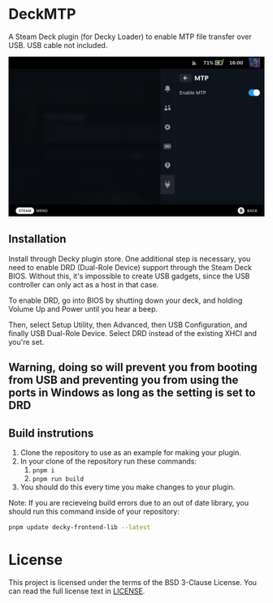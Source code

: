 # DeckMTP

A Steam Deck plugin (for Decky Loader) to enable MTP file transfer over USB. USB cable not included.

![Screenshot of Deck UI](assets/screenshot.png)

## Installation

Install through Decky plugin store. One additional step is necessary, you need to enable DRD (Dual-Role Device)
support through the Steam Deck BIOS. Without this, it's impossible to create USB gadgets, since the USB
controller can only act as a host in that case.

To enable DRD, go into BIOS by shutting down your deck, and holding Volume Up and Power until you hear a beep.

Then, select Setup Utility, then Advanced, then USB Configuration, and finally USB Dual-Role Device. Select DRD
instead of the existing XHCI and you're set.

## Warning, doing so will prevent you from booting from USB and preventing you from using the ports in Windows as long as the setting is set to DRD

## Build instrutions
1. Clone the repository to use as an example for making your plugin.
2. In your clone of the repository run these commands:
   1. ``pnpm i``
   2. ``pnpm run build``
3. You should do this every time you make changes to your plugin.

Note: If you are recieveing build errors due to an out of date library, you should run this command inside of
your repository:

```bash
pnpm update decky-frontend-lib --latest
```

# License
This project is licensed under the terms of the BSD 3-Clause License. You can read the full
license text in [LICENSE](LICENSE).
